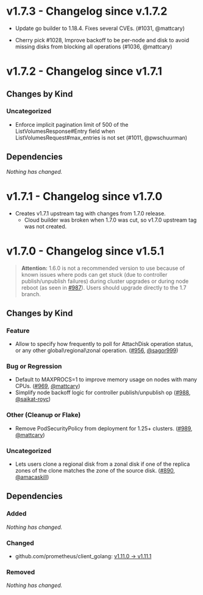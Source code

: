 # v1.7.3 - Changelog since v.1.7.2

- Update go builder to 1.18.4. Fixes several CVEs. (#1031, @mattcary)

- Cherry pick #1028, Improve backoff to be per-node and disk to avoid missing disks from blocking all operations (#1036, @mattcary)

# v1.7.2 - Changelog since v1.7.1

## Changes by Kind

### Uncategorized

- Enforce implicit pagination limit of 500 of the ListVolumesResponse#Entry field when ListVolumesRequest#max_entries is not set (#1011, @pwschuurman)

## Dependencies

_Nothing has changed._

# v1.7.1 - Changelog since v1.7.0

- Creates v1.7.1 upstream tag with changes from 1.7.0 release.
  - Cloud builder was broken when 1.7.0 was cut, so v1.7.0 upstream tag was not
  created.

# v1.7.0 - Changelog since v1.5.1

>**Attention:** 1.6.0 is not a recommended version to use because of known issues where pods can get stuck (due to controller publish/unpublish failures) during cluster upgrades or during node reboot (as seen in [#987](https://github.com/kubernetes-sigs/gcp-compute-persistent-disk-csi-driver/pull/987)). Users should upgrade directly to the 1.7 branch.

## Changes by Kind

### Feature

- Allow to specify how frequently to poll for AttachDisk operation status, or any other global\regional\zonal operation. ([#956](https://github.com/kubernetes-sigs/gcp-compute-persistent-disk-csi-driver/pull/956), [@sagor999](https://github.com/sagor999))

### Bug or Regression

- Default to MAXPROCS=1 to improve memory usage on nodes with many CPUs. ([#969](https://github.com/kubernetes-sigs/gcp-compute-persistent-disk-csi-driver/pull/969), [@mattcary](https://github.com/mattcary))
- Simplify node backoff logic for controller publish/unpublish op ([#988](https://github.com/kubernetes-sigs/gcp-compute-persistent-disk-csi-driver/pull/988), [@saikat-royc](https://github.com/saikat-royc))

### Other (Cleanup or Flake)

- Remove PodSecurityPolicy from deployment for 1.25+ clusters. ([#989](https://github.com/kubernetes-sigs/gcp-compute-persistent-disk-csi-driver/pull/989), [@mattcary](https://github.com/mattcary))

### Uncategorized

- Lets users clone a regional disk from a zonal disk if one of the replica zones of the clone matches the zone of the source disk. ([#890](https://github.com/kubernetes-sigs/gcp-compute-persistent-disk-csi-driver/pull/890), [@amacaskill](https://github.com/amacaskill))

## Dependencies

### Added
_Nothing has changed._

### Changed
- github.com/prometheus/client_golang: [v1.11.0 → v1.11.1](https://github.com/prometheus/client_golang/compare/v1.11.0...v1.11.1)

### Removed
_Nothing has changed._
